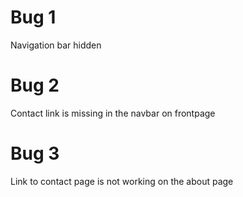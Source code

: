 # Bug 1
Navigation bar hidden

# Bug 2
Contact link is missing in the navbar on frontpage

# Bug 3
Link to contact page is not working on the about page
